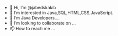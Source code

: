 - 👋 Hi, I’m @jabedskakib
- 👀 I’m interested in Java,SQL,HTML,CSS,JavaScript.
- 🌱 I’m Java Developers....
- 💞️ I’m looking to collaborate on ...
- 📫 How to reach me ...

<!---
jabedskakib/jabedskakib is a ✨ special ✨ repository because its `README.md` (this file) appears on your GitHub profile.
You can click the Preview link to take a look at your changes.
--->
